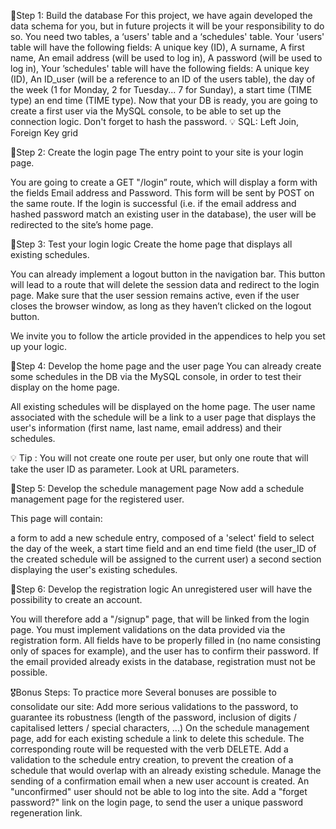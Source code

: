 🚩Step 1: Build the database For this project, we have again developed the data schema for you, but in future projects it will be your responsibility to do so.
You need two tables, a ‘users' table and a ‘schedules' table.
Your 'users' table will have the following fields:
A unique key (ID), A surname, A first name, An email address (will be used to log in), A password (will be used to log in),
Your ’schedules' table will have the following fields:
A unique key (ID), An ID_user (will be a reference to an ID of the users table), the day of the week (1 for Monday, 2 for Tuesday... 7 for Sunday), a start time (TIME type) an end time (TIME type).
Now that your DB is ready, you are going to create a first user via the MySQL console, to be able to set up the connection logic. Don't forget to hash the password.
💡 SQL: Left Join, Foreign Key
grid

🚩Step 2: Create the login page The entry point to your site is your login page.

You are going to create a GET "/login” route, which will display a form with the fields Email address and Password.
This form will be sent by POST on the same route. If the login is successful (i.e. if the email address and hashed password match an existing user in the database), the user will be redirected to the site’s home page.

🚩Step 3: Test your login logic Create the home page that displays all existing schedules.

You can already implement a logout button in the navigation bar. This button will lead to a route that will delete the session data and redirect to the login page.
Make sure that the user session remains active, even if the user closes the browser window, as long as they haven’t clicked on the logout button.

We invite you to follow the article provided in the appendices to help you set up your logic.

🚩Step 4: Develop the home page and the user page You can already create some schedules in the DB via the MySQL console, in order to test their display on the home page.

All existing schedules will be displayed on the home page. The user name associated with the schedule will be a link to a user page that displays the user's information (first name, last name, email address) and their schedules.

💡 Tip : You will not create one route per user, but only one route that will take the user ID as parameter. Look at URL parameters.

🚩Step 5: Develop the schedule management page Now add a schedule management page for the registered user.

This page will contain:

a form to add a new schedule entry, composed of a 'select' field to select the day of the week, a start time field and an end time field (the user_ID of the created schedule will be assigned to the current user) a second section displaying the user's existing schedules.

🚩Step 6: Develop the registration logic An unregistered user will have the possibility to create an account.

You will therefore add a "/signup" page, that will be linked from the login page.
You must implement validations on the data provided via the registration form. All fields have to be properly filled in (no name consisting only of spaces for example), and the user has to confirm their password.
If the email provided already exists in the database, registration must not be possible.

🎖Bonus Steps: To practice more Several bonuses are possible to consolidate our site:
Add more serious validations to the password, to guarantee its robustness (length of the password, inclusion of digits / capitalised letters / special characters, ...)
On the schedule management page, add for each existing schedule a link to delete this schedule. The corresponding route will be requested with the verb DELETE.
Add a validation to the schedule entry creation, to prevent the creation of a schedule that would overlap with an already existing schedule.
Manage the sending of a confirmation email when a new user account is created. An "unconfirmed" user should not be able to log into the site.
Add a "forget password?" link on the login page, to send the user a unique password regeneration link.
